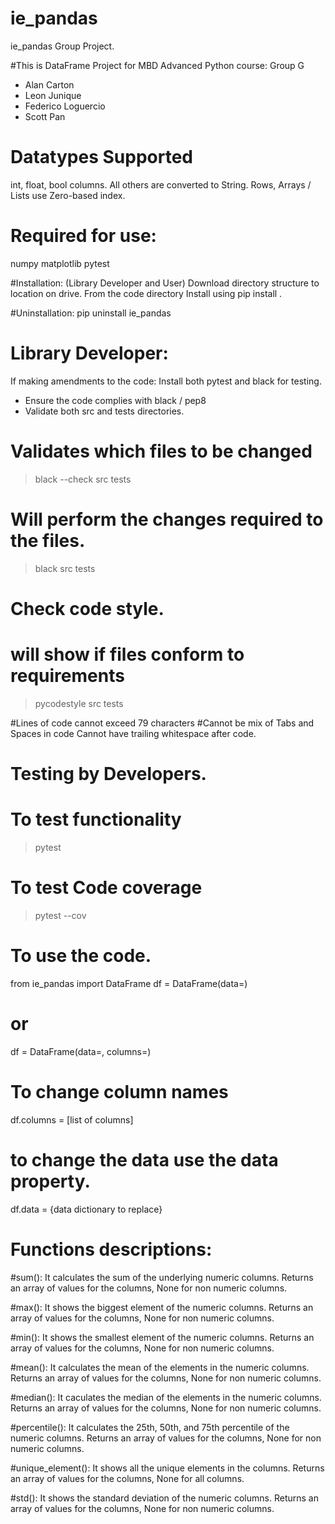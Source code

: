# ie_pandas 
ie_pandas Group Project.

#This is DataFrame Project for MBD Advanced Python course: Group G
-	Alan Carton
-	Leon Junique
-	Federico Loguercio
-	Scott Pan

# Datatypes Supported
int, float, bool columns.  All others are converted to String.
Rows, Arrays / Lists use Zero-based index.

# Required for use:
numpy
matplotlib
pytest

#Installation: (Library Developer and User)
Download directory structure to location on drive.
From the code directory
Install using pip install .

#Uninstallation:
pip uninstall ie_pandas

# Library Developer:
If making amendments to the code:
Install both pytest and black for testing.
- Ensure the code complies with black / pep8
- Validate both src and tests directories.

# Validates which files to be changed
> black --check src tests 

# Will perform the changes required to the files.
> black src tests 

# Check code style.
# will show if files conform to requirements
> pycodestyle src tests 

#Lines of code cannot exceed 79 characters
#Cannot be mix of Tabs and Spaces in code
Cannot have trailing whitespace after code.

# Testing by Developers.
# To test functionality
> pytest

# To test Code coverage
> pytest --cov

# To use the code.
from ie_pandas import DataFrame
df = DataFrame(data=<use dictionary>)
# or
df = DataFrame(data=<use array>, columns=<list>)

# To change column names
df.columns = [list of columns]
# to change the data use the data property.
df.data = {data dictionary to replace}

# Functions descriptions:
#sum():
It calculates the sum of the underlying numeric columns.
Returns an array of values for the columns, None for non numeric columns.

#max():
It shows the biggest element of the numeric columns.
Returns an array of values for the columns, None for non numeric columns.

#min():
It shows the smallest element of the numeric columns.
Returns an array of values for the columns, None for non numeric columns.

#mean():
It calculates the mean of the elements in the numeric columns.
Returns an array of values for the columns, None for non numeric columns.

#median():
It caculates the median of the elements in the numeric columns.
Returns an array of values for the columns, None for non numeric columns.

#percentile():
It calculates the 25th, 50th, and 75th percentile of the numeric columns.
Returns an array of values for the columns, None for non numeric columns.

#unique_element():
It shows all the unique elements in the columns.
Returns an array of values for the columns, None for all columns.

#std():
It shows the standard deviation of the numeric columns.
Returns an array of values for the columns, None for non numeric columns. 

